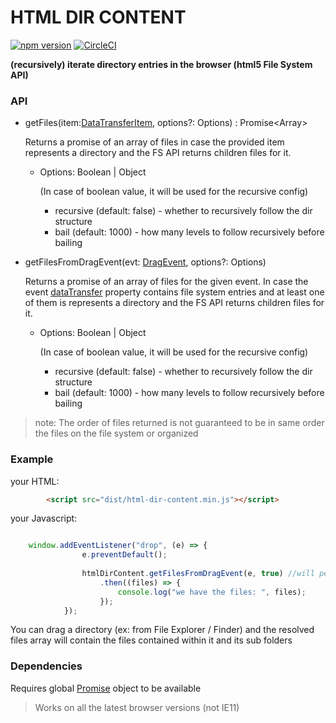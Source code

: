 # HTML DIR CONTENT

[![npm version](https://badge.fury.io/js/html-dir-content.svg)](https://www.npmjs.com/package/html-dir-content)
[![CircleCI](https://circleci.com/gh/yoavniran/html-dir-content.svg?style=svg)](https://circleci.com/gh/yoavniran/html-dir-content)

**(recursively) iterate directory entries in the browser (html5 File System API)**

### API

   * getFiles(item:[DataTransferItem](https://developer.mozilla.org/en-US/docs/Web/API/DataTransferItem), options?: Options) : Promise<Array<File>>

        Returns a promise of an array of files in case the provided item 
        represents a directory and the FS API returns children files for it.
        
        - Options: Boolean | Object
            
            (In case of boolean value, it will be used for the recursive config) 
            - recursive (default: false) - whether to recursively follow the dir structure
            - bail (default: 1000) - how many levels to follow recursively before bailing
            
   *  getFilesFromDragEvent(evt: [DragEvent](https://developer.mozilla.org/en-US/docs/Web/Events/drop), options?: Options)
   
        Returns a promise of an array of files for the given event. 
        In case the event [dataTransfer](https://developer.mozilla.org/en-US/docs/Web/API/DataTransfer) property contains file system entries
        and at least one of them is represents a directory and the FS API returns children files for it.
        
        - Options: Boolean | Object
            
            (In case of boolean value, it will be used for the recursive config)
            - recursive (default: false) - whether to recursively follow the dir structure
            - bail (default: 1000) - how many levels to follow recursively before bailing

> note: The order of files returned is not guaranteed to be in same order the files on the file system or organized     

### Example

your HTML:

``` html
        <script src="dist/html-dir-content.min.js"></script>

```

your Javascript:

``` javascript

    window.addEventListener("drop", (e) => {
                e.preventDefault();
    
                htmlDirContent.getFilesFromDragEvent(e, true) //will perform recusrive traversal 
                    .then((files) => {
                        console.log("we have the files: ", files);
                    });
            });
```

You can drag a directory (ex: from File Explorer / Finder) and the resolved files array will contain the files contained within it and its sub folders 

### Dependencies

Requires global [Promise](https://developer.mozilla.org/en-US/docs/Web/JavaScript/Reference/Global_Objects/Promise) object to be available

> Works on all the latest browser versions (not IE11)
